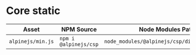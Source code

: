 # Core static

| Asset             | NPM Source            | Node Modules Path                            | CDN Source                                                         |
| ----------------- | --------------------- | -------------------------------------------- | ------------------------------------------------------------------ |
| `alpinejs/min.js` | `npm i @alpinejs/csp` | `node_modules/@alpinejs/csp/dist/cdn.min.js` | `https://cdn.jsdelivr.net/npm/@alpinejs/csp@3.x.x/dist/cdn.min.js` |
